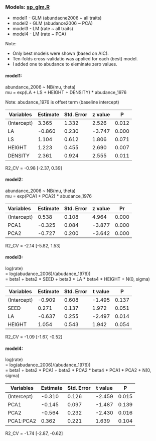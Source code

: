 ### Models: [sp_glm.R](https://github.com/mattocci27/temporal_dynamics_SE/blob/master/model_code/sp_glm.R)
- model1 - GLM (abundacne2006 ~ all traits)
- model2 - GLM (abudance2006 ~ PCA)
- model3 - LM (rate ~ all traits)
- model4 - LM (rate ~ PCA)

Note:
- Only best models were shown (based on AIC).
- Ten-folds cross-validatio was applied for each (best) model.
- I added one to abudance to eleminate zero values.
#### model1:
abundance_2006 ~ NB(mu, theta)  
mu = exp(LA + LS + HEIGHT + DENSITY) * abudance_1976

Note: abudance_1976 is offset term (baseline intercept)


| Variables   | Estimate | Std. Error | z value | P |
|-------------|----------|------------|---------|----------|
| (Intercept) | 3.365    | 1.332      | 2.526   | 0.012    |
| LA          | -0.860   | 0.230      | -3.747  | 0.000    |
| LS          | 1.104    | 0.612      | 1.806   | 0.071    |
| HEIGHT      | 1.223    | 0.455      | 2.690   | 0.007    |
| DENSITY     | 2.361    | 0.924      | 2.555   | 0.011    |

R2_CV = -0.98 [-2.37, 0.39]

#### model2:
abundance_2006 ~ NB(mu, theta)  
mu = exp(PCA1 + PCA2) * abudance_1976


|Variables    |Estimate |Std. Error |z value |Pr |
|:------------|---------|-----------|--------|---------|
| (Intercept) | 0.538   | 0.108      | 4.964   | 0.000    |
| PCA1      | -0.325  | 0.084      | -3.877  | 0.000    |
| PCA2      | -0.727  | 0.200      | -3.642  | 0.000    |

R2_CV = -2.14 [-5.82, 1.53]

#### model3:
log(rate)  
= log(abudance_2006)/(abudance_1976))  
= beta1 + beta2 * SEED + beta3 * LA * beta4 * HEIGHT + N(0, sigma)


| Variables   | Estimate | Std. Error | t value | P |
|-------------|----------|------------|---------|----------|
| (Intercept) | -0.909   | 0.608      | -1.495  | 0.137    |
| SEED        | 0.271    | 0.137      | 1.972   | 0.051    |
| LA          | -0.637   | 0.255      | -2.497  | 0.014    |
| HEIGHT      | 1.054    | 0.543      | 1.942   | 0.054    |

R2_CV = -1.09 [-1.67, -0.52]

#### model4:
log(rate)  
= log(abudance_2006)/(abudance_1976))  
= beta1 + beta2 * PCA1 + beta3 * PCA2 * beta4 * PCA1 * PCA2 + N(0, sigma)

| Variables     | Estimate | Std. Error | t value | P |
|---------------|----------|------------|---------|----------|
| (Intercept)   | -0.310   | 0.126      | -2.459  | 0.015    |
| PCA1        | -0.145   | 0.097      | -1.487  | 0.139    |
| PCA2        | -0.564   | 0.232      | -2.430  | 0.016    |
| PCA1:PCA2 | 0.362    | 0.221      | 1.639   | 0.104    |


R2_CV = -1.74 [-2.87, -0.62]
